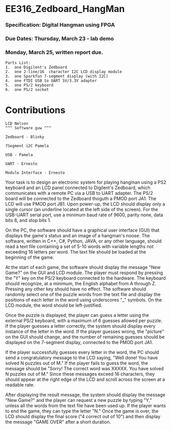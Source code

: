 # EE316_Zedboard_HangMan

### Specification:   Digital Hangman using FPGA
### Due Dates:      	Thursday, March 23 - lab demo
###  		Monday,   March 25, written report due. 	
    Parts List: 	
    1.	one Digilent's Zedboard 
    2.	one 2-line/16  character I2C LCD display module
    3.	one Sparkfun 7-segment display (with I2C)
    4.	one FTDI USB to UART 5V/3.3V adapter
    5.	one PS/2 keyboard 
    6.	one PS/2 socket 
    
# Contributions

    LCD Nelson
    ^^^ Software guw ^^^

    Zedboard - Blinky 

    7Segment i2C Pamela

    USB - Pamela 

    UART - Ernesto 

    Module Interface - Ernesto 
  
Your task is to design an electronic system for playing hangman using a PS2 keyboard and an LCD panel connected to Digilent's Zedboard, which communicates with a remote PC via a USB to UART adapter. The PS/2 board will be connected to the Zedboard thoguth a PMOD port JA1. The LCD will use PMOD port JB1. Upon power-up, the LCD should display only a single cursor (an underline located at the left side of the screen). For the USB-UART serial port, use a minimum baud rate of 9600, parity none, data bits 8, and stop bits 1.

On the PC, the software should have a graphical user interface (GUI) that displays the game's status and an image of a hangman's noose. The software, written in C++, C#, Python, JAVA, or any other language, should read a text file containing a set of 5-10 words with variable lengths not exceeding 16 letters per word. The text file should be loaded at the beginning of the game.

At the start of each game, the software should display the message "New Game?" on the GUI and LCD module. The player must respond by pressing the "Y" key on the PS/2 keyboard connected to the hardware. The keyboard should recognize, at a minimum, the English alphabet from A through Z. Pressing any other key should have no effect. The software should randomly select one of the puzzle words from the text file and display the positions of each letter in the word using underscores "_" symbols. On the LCD module, the word should be left-justified. 

Once the puzzle is displayed, the player can guess a letter using the external PS/2 keyboard, with a maximum of 6 guesses allowed per puzzle. If the player guesses a letter correctly, the system should display every instance of the letter in the word. If the player guesses wrong, the "picture" on the GUI should change, and the number of remaining guesses should be displayed on the 7-segment display, connected to the PMOD port JA1.

If the player successfully guesses every letter in the word, the PC should send a congratulatory message to the LCD saying, "Well done! You have solved N puzzles out of M." If the player fails to guess the word, the message should be "Sorry! The correct word was XXXXX. You have solved N puzzles out of M." Since these messages exceed 16 characters, they should appear at the right edge of the LCD and scroll across the screen at a readable rate.

After displaying the result message, the system should display the message "New Game?" and the player can request a new puzzle by typing "Y," unless all the words from the text file have been used up. If the player wants to end the game, they can type the letter "N." Once the game is over, the LCD should display the final score ("4 correct out of 10") and then display the message "GAME OVER" after a short duration.
